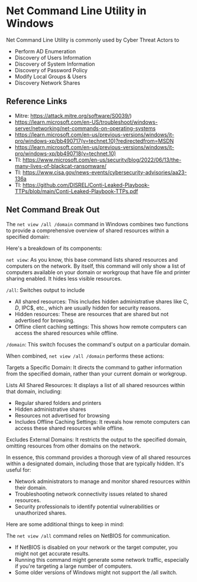 # Net Command Line Utility in Windows

Net Command Line Utility is commonly used by Cyber Threat Actors to 
- Perform AD Enumeration 
- Discovery of Users Information 
- Discovery of System Information 
- Discovery of Password Policy 
- Modify Local Groups & Users 
- Discovery Network Shares


## Reference Links
- Mitre: https://attack.mitre.org/software/S0039/)
- https://learn.microsoft.com/en-US/troubleshoot/windows-server/networking/net-commands-on-operating-systems
- https://learn.microsoft.com/en-us/previous-versions/windows/it-pro/windows-xp/bb490717(v=technet.10)?redirectedfrom=MSDN
- https://learn.microsoft.com/en-us/previous-versions/windows/it-pro/windows-xp/bb490718(v=technet.10)
- TI: https://www.microsoft.com/en-us/security/blog/2022/06/13/the-many-lives-of-blackcat-ransomware/
- TI: https://www.cisa.gov/news-events/cybersecurity-advisories/aa23-136a
- TI: https://github.com/DISREL/Conti-Leaked-Playbook-TTPs/blob/main/Conti-Leaked-Playbook-TTPs.pdf


## Net Command Break Out 

The `net view /all /domain` 
command in Windows combines two functions to provide a comprehensive overview of shared resources within a specified domain:

Here's a breakdown of its components:

`net view`: As you know, this base command lists shared resources and computers on the network.
By itself, this command will only show a list of computers available on your domain or workgroup that have file and printer sharing enabled. It hides less visible resources.

`/all`: Switches output to include
- All shared resources: This includes hidden administrative shares like C$, D$, IPC$, etc., which are usually hidden for security reasons.
- Hidden resources: These are resources that are shared but not advertised for browsing.
- Offline client caching settings: This shows how remote computers can access the shared resources while offline.

`/domain`: This switch focuses the command's output on a particular domain.

When combined, `net view /all /domain` performs these actions:

Targets a Specific Domain: It directs the command to gather information from the specified domain, rather than your current domain or workgroup.

Lists All Shared Resources: It displays a list of all shared resources within that domain, including:
- Regular shared folders and printers
- Hidden administrative shares
- Resources not advertised for browsing
- Includes Offline Caching Settings: It reveals how remote computers can access these shared resources while offline. 

Excludes External Domains: It restricts the output to the specified domain, omitting resources from other domains on the network.

In essence, this command provides a thorough view of all shared resources within a designated domain, including those that are typically hidden.
It's useful for:
- Network administrators to manage and monitor shared resources within their domain.
- Troubleshooting network connectivity issues related to shared resources.
- Security professionals to identify potential vulnerabilities or unauthorized shares.

Here are some additional things to keep in mind:

The `net view /all` command relies on NetBIOS for communication. 
- If NetBIOS is disabled on your network or the target computer, you might not get accurate results.
- Running this command might generate some network traffic, especially if you're targeting a large number of computers.
- Some older versions of Windows might not support the /all switch.


